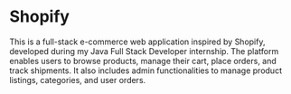 # Shopify
This is a full-stack e-commerce web application inspired by Shopify, developed during my Java Full Stack Developer internship. The platform enables users to browse products, manage their cart, place orders, and track shipments. It also includes admin functionalities to manage product listings, categories, and user orders.
